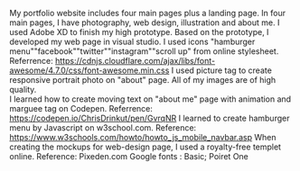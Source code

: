 My portfolio website includes four main pages plus a landing page. In four main pages, I have photography, web design, illustration and about me. I used Adobe XD to finish my high prototype. Based on the prototype, I developed my web page in visual studio. 
I used icons "hamburger menu""facebook""twitter""instagram""scroll up" from online stylesheet. Referrence: https://cdnjs.cloudflare.com/ajax/libs/font-awesome/4.7.0/css/font-awesome.min.css
I used picture tag to create responsive portrait photo on "about" page. All of my images are of high quality.  
I learned how to create moving text on "about me" page with animation and marguee tag on Codepen. Referrence:  https://codepen.io/ChrisDrinkut/pen/GvrqNR
I learned to create hamburger menu by Javascript on w3school.com. Reference: https://www.w3schools.com/howto/howto_js_mobile_navbar.asp
When creating the mockups for web-design page, I used a royalty-free templet online. Reference: Pixeden.com
Google fonts : Basic; Poiret One
